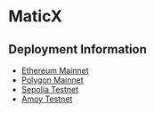 # MaticX

## Deployment Information

-   [Ethereum Mainnet](https://github.com/stader-labs/maticX/wiki/Ethereum-Mainnet)
-   [Polygon Mainnet](https://github.com/stader-labs/maticX/wiki/Polygon-Mainnet)
-   [Sepolia Testnet](https://github.com/stader-labs/maticX/wiki/Sepolia-Testnet)
-   [Amoy Testnet](https://github.com/stader-labs/maticX/wiki/Amoy-Testnet)
